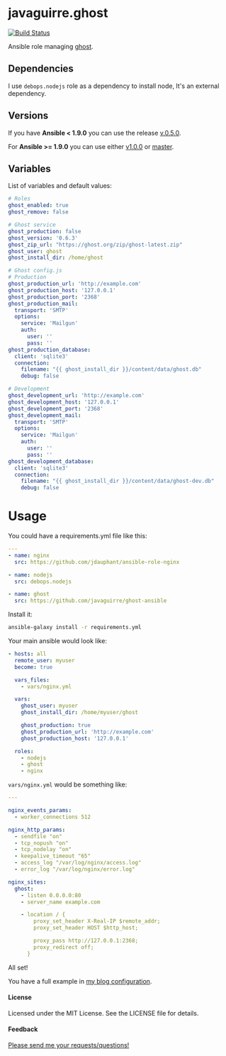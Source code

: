 # javaguirre.ghost

[![Build Status](https://travis-ci.org/javaguirre/ghost-ansible.svg?branch=master)](https://travis-ci.org/javaguirre/ghost-ansible)

Ansible role managing [ghost](https://ghost.org/).

## Dependencies

I use `debops.nodejs` role as a dependency to install node, It's an external dependency.

## Versions

If you have **Ansible < 1.9.0** you can use the release [v.0.5.0](https://github.com/javaguirre/ghost-ansible/tree/v0.5.0).

For **Ansible >= 1.9.0** you can use either [v1.0.0](https://github.com/javaguirre/ghost-ansible/tree/v1.0.0) or [master](https://github.com/javaguirre/ghost-ansible/tree/master).

## Variables

List of variables and default values:

```yaml
# Roles
ghost_enabled: true
ghost_remove: false

# Ghost service
ghost_production: false
ghost_version: '0.6.3'
ghost_zip_url: "https://ghost.org/zip/ghost-latest.zip"
ghost_user: ghost
ghost_install_dir: /home/ghost

# Ghost config.js
# Production
ghost_production_url: 'http://example.com'
ghost_production_host: '127.0.0.1'
ghost_production_port: '2368'
ghost_production_mail:
  transport: 'SMTP'
  options:
    service: 'Mailgun'
    auth:
      user: ''
      pass: ''
ghost_production_database:
  client: 'sqlite3'
  connection:
    filename: "{{ ghost_install_dir }}/content/data/ghost.db"
    debug: false

# Development
ghost_development_url: 'http://example.com'
ghost_development_host: '127.0.0.1'
ghost_development_port: '2368'
ghost_development_mail:
  transport: 'SMTP'
  options:
    service: 'Mailgun'
    auth:
      user: ''
      pass: ''
ghost_development_database:
  client: 'sqlite3'
  connection:
    filename: "{{ ghost_install_dir }}/content/data/ghost-dev.db"
    debug: false
```

# Usage

You could have a requirements.yml file like this:

```yaml
---
- name: nginx
  src: https://github.com/jdauphant/ansible-role-nginx

- name: nodejs
  src: debops.nodejs

- name: ghost
  src: https://github.com/javaguirre/ghost-ansible
```

Install it:

```bash
ansible-galaxy install -r requirements.yml
```

Your main ansible would look like:

```yaml
- hosts: all
  remote_user: myuser
  become: true

  vars_files:
    - vars/nginx.yml

  vars:
    ghost_user: myuser
    ghost_install_dir: /home/myuser/ghost

    ghost_production: true
    ghost_production_url: 'http://example.com'
    ghost_production_host: '127.0.0.1'

  roles:
    - nodejs
    - ghost
    - nginx
```

`vars/nginx.yml` would be something like:

```yaml
---

nginx_events_params:
  - worker_connections 512

nginx_http_params:
  - sendfile "on"
  - tcp_nopush "on"
  - tcp_nodelay "on"
  - keepalive_timeout "65"
  - access_log "/var/log/nginx/access.log"
  - error_log "/var/log/nginx/error.log"

nginx_sites:
  ghost:
    - listen 0.0.0.0:80
    - server_name example.com

    - location / {
        proxy_set_header X-Real-IP $remote_addr;
        proxy_set_header HOST $http_host;

        proxy_pass http://127.0.0.1:2368;
        proxy_redirect off;
      }
```

All set!

You have a full example in [my blog configuration][blog].


#### License

Licensed under the MIT License. See the LICENSE file for details.

#### Feedback

[Please send me your requests/questions!](https://github.com/javaguirre/ghost-ansible/issues)


[blog]: https://github.com/javaguirre/javaguirrenet-ansible
